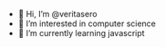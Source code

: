 - 👋 Hi, I’m @veritasero
- 👀 I’m interested in computer science
- 🌱 I’m currently learning javascript

<!---
veritasero/veritasero is a ✨ special ✨ repository because its `README.md` (this file) appears on your GitHub profile.
You can click the Preview link to take a look at your changes.
--->
